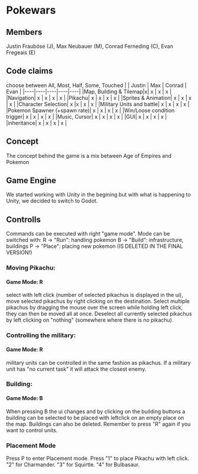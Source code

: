 # Pokewars

## Members
Justin Frauböse (J), Max Neubauer (M), Conrad Ferneding (C), Evan Fregeais (E)

## Code claims 
choose between All, Most, Half, Some, Touched
| | Justin | Max | Conrad | Evan |
|----|----|----|----|----|
|Map, Building & Tilemap|x| x | x | x | 
|Navigation| x | x | x | x |
|Pikachu| x | x | x | x |
|Sprites & Animation| x | x | x | x |
|Character Selection| x |x | x | x | 
|Military Units and battle| x | x | x | x | 
|Pokemon Spawner (+spawn rate)| x | x | x | x | 
|Win/Loose condition trigger| x | x | x | x | 
|Music, Cursor| x | x | x | x | 
|GUI| x | x | x | x | 
|inheritance| x | x | x | x |

## Concept

The concept behind the game is a mix between Age of Empires and Pokemon

## Game Engine

We started working with Unity in the begining but with what is happening to Unity, we decided to switch to Godot.

## Controlls
Commands can be executed with right "game mode".
Mode can be switched with:
R -> "Run": handling pokemon
B -> "Build": infrastructure, buildings
P -> "Place": placing new pokemon (IS DELETED IN THE FINAL VERSION!)

### Moving Pikachu:
#### Game Mode: R
select with left click (number of selected pikachus is displayed in the ui),
move selected pikachus by right clicking on the destination.
Select multiple pikachus by dragging the mouse over the screen while holding left click, they can then be moved all at once.
Deselect all currently selected pikachus by left clicking on "nothing" (somewhere where there is no pikachu).

### Controlling the military:
#### Game Mode: R
military units can be controlled in the same fashion as pikachus.
If a military unit has "no current task" it will attack the closest enemy.

### Building:
#### Game Mode: B
When pressing B the ui changes and by clicking on the building buttons a building can be selected to be placed with leftclick on an empty place on the map. 
Buildings can also be deleted. 
Remember to press "R" again if you want to control units. 

### Placement Mode
Press P to enter Placement mode. 
Press "1" to place Pikachu with left click. "2" for Charmander. "3" for Squirtle. "4" for Bulbasaur.

